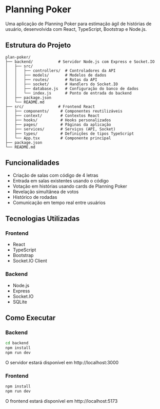 # Planning Poker

Uma aplicação de Planning Poker para estimação ágil de histórias de usuário, desenvolvida com React, TypeScript, Bootstrap e Node.js.

## Estrutura do Projeto

```
plan-poker/
├── backend/           # Servidor Node.js com Express e Socket.IO
│   ├── src/
│   │   ├── controllers/  # Controladores da API
│   │   ├── models/       # Modelos de dados
│   │   ├── routes/       # Rotas da API
│   │   ├── socket/       # Handlers do Socket.IO
│   │   ├── database.js   # Configuração do banco de dados
│   │   └── index.js      # Ponto de entrada do backend
│   ├── package.json
│   └── README.md
├── src/               # Frontend React
│   ├── components/     # Componentes reutilizáveis
│   ├── context/        # Contextos React
│   ├── hooks/          # Hooks personalizados
│   ├── pages/          # Páginas da aplicação
│   ├── services/       # Serviços (API, Socket)
│   ├── types/          # Definições de tipos TypeScript
│   └── App.tsx         # Componente principal
├── package.json
└── README.md
```

## Funcionalidades

- Criação de salas com código de 4 letras
- Entrada em salas existentes usando o código
- Votação em histórias usando cards de Planning Poker
- Revelação simultânea de votos
- Histórico de rodadas
- Comunicação em tempo real entre usuários

## Tecnologias Utilizadas

### Frontend
- React
- TypeScript
- Bootstrap
- Socket.IO Client

### Backend
- Node.js
- Express
- Socket.IO
- SQLite

## Como Executar

### Backend

```bash
cd backend
npm install
npm run dev
```

O servidor estará disponível em http://localhost:3000

### Frontend

```bash
npm install
npm run dev
```

O frontend estará disponível em http://localhost:5173
